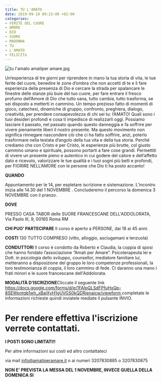 ```yaml
---
title: TU L'AMATO
date: 2019-09-10 09:23:00 +02:00
categories:
- FERITE DEL CUORE
- AMORE
- DIO
- SUORE
- MADONNA
- TU
- L'AMATO
- FELICITà
---
```



![tu l'amato amatiper amare.jpg](/uploads/tu%20l'amato%20amatiper%20amare.jpg)

Un’esperienza di tre giorni per riprendere in mano la tua storia di vita, le tue ferite del cuore, benedire le zone d’ombra che non accetti di te e lì fare esperienza della presenza di Dio e cercare la strada per spalancare le finestre delle stanze più buie del tuo cuore, per fare entrare il fresco profumo dell’Amore di Dio che tutto sana, tutto cambia, tutto trasforma, se sei disposto a metterti in cammino. Un tempo prezioso fatto di momenti di gioco, catechesi, dinamiche di gruppo, confronto, preghiera, dialogo, creatività, per prendere consapevolezza di chi sei tu: l’AMATO! Quali sono i tuoi desideri profondi e cosa ti impedisce di realizzarli oggi. Possiamo lasciare il passato, nel passato quando questo danneggia e fa soffrire per vivere pienamente liberi il nostro presente. Ma questo movimento non significa rinnegare nascondere ciò che ci ha fatto soffrire, anzi, poterlo trasformare nella testata d’angolo della tua vita e della tua storia. Perché crediamo che con Cristo e per Cristo, le esperienze più brutte, col giusto cammino umano e spirituale, possono portarti a fare cose grandi. Permettiti di vivere un presente pieno e autentico in cui godere del calore e dell’affetto dato e ricevuto, valorizzare le tue qualità e i tuoi sogni più belli e profondi, per FIORIRE NELL’AMORE con le persone che Dio ti ha posto accanto!

**QUANDO**

Appuntamento per le 14, per espletare iscrizione e sistemazione. L’incontro inizia alle 14.30 del 1 NOVEMBRE . Concluderemo il percorso la domenica 3 NOVEMBRE con il pranzo.

**DOVE**

PRESSO CASA TABOR delle SUORE FRANCESCANE DELL'ADDOLORATA, Via Paolo III, 9, 00165 Roma RM


**CHI PUO’ PARTECIPARE** Il corso è aperto a PERSONE, dai 18 ai 45 anni.


**COSTI** 130 TUTTO COMPRESO (vitto, alloggio, asciugamani e lenzuola)


**CONDUTTORI** Il corso è condotto da Roberto e Claudia, la coppia di sposi che hanno fondato l’associazione “Amati per Amare”. Psicoterapeuta lei e Dott. in psicologia dello sviluppo, counsellor, mediatore familiare lui, metteranno a disposizione del gruppo le loro competenze professionali, la loro testimonianza di coppia, il loro cammino di fede. Ci daranno una mano i frati minori e le suore francescane dell'Addolorata.

**MODALITÀ D’ISCRIZIONE**Cliccate il seguente link [https://docs.google.com/forms/d/e/1FAIpQLSdFPfuHxQp-8SEWpntgb1wh_xBajXyH1gUVGS0kQDRjenaicw/viewform ](https://docs.google.com/forms/d/e/1FAIpQLSdFPfuHxQp-8SEWpntgb1wh_xBajXyH1gUVGS0kQDRjenaicw/viewform)completate le informazioni richieste quindi inviatele mediate il pulsante INVIO.

# **Per rendere effettiva l'iscrizione verrete contattati.**

 
**I POSTI SONO LIMITATI!!**

Per altre informazioni sui costi ed altro contattateci

via mail info@amatiperamare.it o ai numeri 3207830885 o 3207830875

**NON E' PREVISTA LA MESSA DEL 1 NOVEMBRE, INVECE QUELLA DELLA DOMENICA SI**